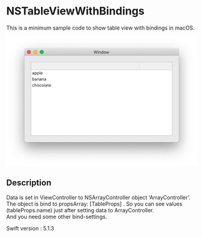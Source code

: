 # NSTableViewWithBindings
This is a minimum sample code to show table view with bindings in macOS.


![screenshot](screenshot.png)

## Description

Data is set in ViewController to NSArrayController object ‘ArrayController’.  
The object is bind to propsArray: [TableProps] . 
So you can see values (tableProps.name) just after setting data to ArrayController.  
And you need some other bind-settings.  


Swift version : 5.1.3

